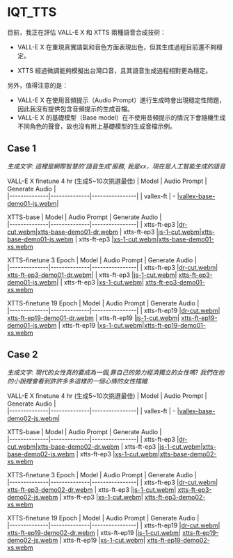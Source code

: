 # IQT_TTS

目前，我正在評估 VALL-E X 和 XTTS 兩種語音合成技術：

- VALL-E X 在重現真實語氣和音色方面表現出色，但其生成過程目前還不夠穩定。
  
- XTTS 經過微調能夠模擬出台灣口音，且其語音生成過程相對更為穩定。

另外，值得注意的是：
  - VALL-E X 在使用音頻提示（Audio Prompt）進行生成時會出現穩定性問題，因此我沒有提供包含音頻提示的生成音檔。
  - VALL-E X 的基礎模型（Base model）在不使用音頻提示的情況下會隨機生成不同角色的聲音，故也沒有附上基礎模型的生成音檔示例。

## Case 1
*生成文字: 這裡是網際智慧的'語音生成'服務, 我是xx，現在是人工智能生成的語音*

VALL-E X finetune 4 hr (生成5~10次挑選最佳)
| Model        | Audio Prompt | Generate Audio |   
|--------------|--------------|----------------|
|  vallex-ft   |      -       |[vallex-base-demo01-js.webm](https://github.com/bensonbs/IQT_TTS/assets/120996184/4c6b398c-254a-45c5-9818-edb70486bbc9)|


XTTS-base
| Model        | Audio Prompt | Generate Audio |   
|--------------|--------------|----------------|
| xtts-ft-ep3  |[dr-cut.webm](https://github.com/bensonbs/IQT_TTS/assets/120996184/047ba0f5-05a1-4e04-9cda-87e812888c1f)|[xtts-base-demo01-dr.webm](https://github.com/bensonbs/IQT_TTS/assets/120996184/0187df9c-e577-44ab-9d97-95c6635af18e)
| xtts-ft-ep3  |[js-1-cut.webm](https://github.com/bensonbs/IQT_TTS/assets/120996184/f33d1414-9ce1-40fa-bdcd-ce5e2cc6b375)|[xtts-base-demo01-js.webm](https://github.com/bensonbs/IQT_TTS/assets/120996184/18f2d4dd-612a-4eac-8cf9-abdc2634cc5d)
| xtts-ft-ep3  |[xs-1-cut.webm](https://github.com/bensonbs/IQT_TTS/assets/120996184/4622777e-708c-4cd7-b6d3-5c742a062769)|[xtts-base-demo01-xs.webm](https://github.com/bensonbs/IQT_TTS/assets/120996184/b7f7ca91-c747-4e6b-9fa8-5fdfaa52dc2e)



XTTS-finetune 3 Epoch
| Model        | Audio Prompt | Generate Audio |   
|--------------|--------------|----------------|
| xtts-ft-ep3  |[dr-cut.webm](https://github.com/bensonbs/IQT_TTS/assets/120996184/047ba0f5-05a1-4e04-9cda-87e812888c1f)| [xtts-ft-ep3-demo01-dr.webm](https://github.com/bensonbs/IQT_TTS/assets/120996184/78306644-78dc-431f-9656-6701cc46aca7)|
| xtts-ft-ep3  |[js-1-cut.webm](https://github.com/bensonbs/IQT_TTS/assets/120996184/f33d1414-9ce1-40fa-bdcd-ce5e2cc6b375)| [xtts-ft-ep3-demo01-js.webm](https://github.com/bensonbs/IQT_TTS/assets/120996184/5fa7f64f-130e-4c31-9afc-046d8d869b76)|
| xtts-ft-ep3  |[xs-1-cut.webm](https://github.com/bensonbs/IQT_TTS/assets/120996184/4622777e-708c-4cd7-b6d3-5c742a062769)| [xtts-ft-ep3-demo01-xs.webm](https://github.com/bensonbs/IQT_TTS/assets/120996184/98bbe871-fb11-428d-bf8f-132051faace7)

XTTS-finetune 19 Epoch
| Model        | Audio Prompt | Generate Audio |   
|--------------|--------------|----------------|
| xtts-ft-ep19  |[dr-cut.webm](https://github.com/bensonbs/IQT_TTS/assets/120996184/047ba0f5-05a1-4e04-9cda-87e812888c1f)| [xtts-ft-ep19-demo01-dr.webm](https://github.com/bensonbs/IQT_TTS/assets/120996184/fc9363ae-ae81-448d-90ad-6d1c66413dd2)
| xtts-ft-ep19  |[js-1-cut.webm](https://github.com/bensonbs/IQT_TTS/assets/120996184/f33d1414-9ce1-40fa-bdcd-ce5e2cc6b375)| [xtts-ft-ep19-demo01-js.webm](https://github.com/bensonbs/IQT_TTS/assets/120996184/34dc3830-d5ac-4cf9-8b9c-f6f9b661a848)
| xtts-ft-ep19  |[xs-1-cut.webm](https://github.com/bensonbs/IQT_TTS/assets/120996184/4622777e-708c-4cd7-b6d3-5c742a062769)|[xtts-ft-ep19-demo01-xs.webm](https://github.com/bensonbs/IQT_TTS/assets/120996184/a0eae694-5b2c-4796-9f63-770a0fa94324)


## Case 2
*生成文字: 現代的女性真的要成為一個,靠自己的勞力經濟獨立的女性嗎? 我們在他的小說裡會看到許許多多這樣的一個心情的女性描繪.*

VALL-E X finetune 4 hr (生成5~10次挑選最佳)
| Model        | Audio Prompt | Generate Audio |   
|--------------|--------------|----------------|
|  vallex-ft   |      -       |[vallex-base-demo02-js.webm](https://github.com/bensonbs/IQT_TTS/assets/120996184/b918bc29-1bc4-482d-8591-be07b757cba2)|


XTTS-base
| Model        | Audio Prompt | Generate Audio |   
|--------------|--------------|----------------|
| xtts-ft-ep3  |[dr-cut.webm](https://github.com/bensonbs/IQT_TTS/assets/120996184/047ba0f5-05a1-4e04-9cda-87e812888c1f)|[xtts-base-demo02-dr.webm](https://github.com/bensonbs/IQT_TTS/assets/120996184/27f0083e-7e8f-4b2f-97f4-b5438b1ca2dc)
| xtts-ft-ep3  |[js-1-cut.webm](https://github.com/bensonbs/IQT_TTS/assets/120996184/f33d1414-9ce1-40fa-bdcd-ce5e2cc6b375)|[xtts-base-demo02-js.webm](https://github.com/bensonbs/IQT_TTS/assets/120996184/4a268411-1945-4dc8-864a-631195282935)
| xtts-ft-ep3  |[xs-1-cut.webm](https://github.com/bensonbs/IQT_TTS/assets/120996184/4622777e-708c-4cd7-b6d3-5c742a062769)|[xtts-base-demo02-xs.webm](https://github.com/bensonbs/IQT_TTS/assets/120996184/bcf0049a-2731-45dc-a296-596a6dcab6f3)

XTTS-finetune 3 Epoch
| Model        | Audio Prompt | Generate Audio |   
|--------------|--------------|----------------|
| xtts-ft-ep3  |[dr-cut.webm](https://github.com/bensonbs/IQT_TTS/assets/120996184/047ba0f5-05a1-4e04-9cda-87e812888c1f)| [xtts-ft-ep3-demo02-dr.webm](https://github.com/bensonbs/IQT_TTS/assets/120996184/73c83e27-5ab3-4429-b8d1-cfde336079b0)
| xtts-ft-ep3  |[js-1-cut.webm](https://github.com/bensonbs/IQT_TTS/assets/120996184/f33d1414-9ce1-40fa-bdcd-ce5e2cc6b375)| [xtts-ft-ep3-demo02-js.webm](https://github.com/bensonbs/IQT_TTS/assets/120996184/5a579d93-331a-4d3d-97dd-6fea9fbab5c0)
| xtts-ft-ep3  |[xs-1-cut.webm](https://github.com/bensonbs/IQT_TTS/assets/120996184/4622777e-708c-4cd7-b6d3-5c742a062769)| [xtts-ft-ep3-demo02-xs.webm](https://github.com/bensonbs/IQT_TTS/assets/120996184/bc833fc1-b0f6-4e84-8274-d285a3e89a94)

XTTS-finetune 19 Epoch
| Model        | Audio Prompt | Generate Audio |   
|--------------|--------------|----------------|
| xtts-ft-ep19  |[dr-cut.webm](https://github.com/bensonbs/IQT_TTS/assets/120996184/047ba0f5-05a1-4e04-9cda-87e812888c1f)| [xtts-ft-ep19-demo02-dr.webm](https://github.com/bensonbs/IQT_TTS/assets/120996184/d2a72354-2aaa-4093-b938-443110f1a1f5)
| xtts-ft-ep19  |[js-1-cut.webm](https://github.com/bensonbs/IQT_TTS/assets/120996184/f33d1414-9ce1-40fa-bdcd-ce5e2cc6b375)| [xtts-ft-ep19-demo02-js.webm](https://github.com/bensonbs/IQT_TTS/assets/120996184/c737be07-c742-48c8-a623-73bf340ce39f)
| xtts-ft-ep19  |[xs-1-cut.webm](https://github.com/bensonbs/IQT_TTS/assets/120996184/4622777e-708c-4cd7-b6d3-5c742a062769)| [xtts-ft-ep19-demo02-xs.webm](https://github.com/bensonbs/IQT_TTS/assets/120996184/7812ef7b-4889-465e-b0f1-b5f4dc1803f0)
